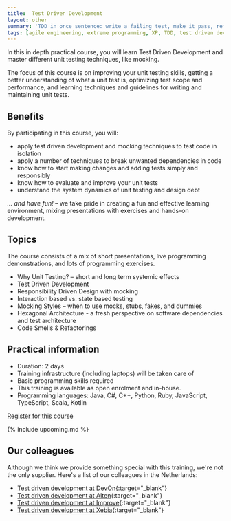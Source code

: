 ```yaml
---
title:  Test Driven Development
layout: other
summary: 'TDD in once sentence: write a failing test, make it pass, refactor and repeat - easier said than done. Take a deep dive in growing your test driven development skills.'
tags: [agile engineering, extreme programming, XP, TDD, test driven development,ports and adapters, hexagonal architecture, clean architecture, scrum developer, CI/CD, continuous integration, continuous delivery]
---
```


In this in depth practical course, you will learn Test Driven Development and
master different unit testing techniques, like mocking.

The focus of this course is on improving your unit testing skills, getting a
better understanding of what a unit test is, optimizing test scope and
performance, and learning techniques and guidelines for writing and maintaining
unit tests.

## Benefits

By participating in this course, you will:

* apply test driven development and mocking techniques to test code in isolation
* apply a number of techniques to break unwanted dependencies in code
* know how to start making changes and adding tests simply and responsibly
* know how to evaluate and improve your unit tests
* understand the system dynamics of unit testing and design debt

*... and have fun!* – we take pride in creating a fun and effective learning environment, mixing presentations with exercises and hands-on development.

## Topics

The course consists of a mix of short presentations, live programming demonstrations, and lots of programming exercises.

* Why Unit Testing? – short and long term systemic effects
* Test Driven Development
* Responsibility Driven Design with mocking
* Interaction based vs. state based testing
* Mocking Styles – when to use mocks, stubs, fakes, and dummies
* Hexagonal Architecture - a fresh perspective on software dependencies and test architecture
* Code Smells & Refactorings

## Practical information

* Duration: 2 days
* Training infrastructure (including laptops) will be taken care of
* Basic programming skills required
* This training is available as open enrolment and in-house.
* Programming languages: Java, C#, C++, Python, Ruby, JavaScript, TypeScript, Scala, Kotlin

[Register for this course](/training/register)

{% include upcoming.md %}

## Our colleagues

Although we think we provide something special with this training, we're not the only supplier. Here's a list of our colleagues in the Netherlands:

* [Test driven development at DevOn](https://www.devon.nl/training/?eventtitle=certified-agile-test-driven-development){:target="_blank"}
* [Test driven development at Alten](https://www.alten.nl/en/training-test-driven-development-tdd/){:target="_blank"}
* [Test driven development at Improve](https://www.improveqs.nl/training/test-driven-development-tdd/){:target="_blank"}
* [Test driven development at Xebia](https://training.xebia.com/quality-test-automation/test-driven-development-tdd){:target="_blank"}
